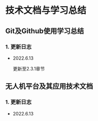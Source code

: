 #  技术文档与学习总结

## Git及Github使用学习总结

### 1. 更新日志

- 2022.6.13

  更新至2.3.1章节



## 无人机平台及其应用技术文档

### 1. 更新日志

- 2022.6.13 

